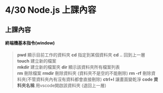 # 4/30 Node.js 上課內容

## 上課內容
#### 終端機基本指令(window)

> **pwd**    顯示目前工作的資料夾 
> **cd**     指定到某個資料夾 
> **cd ..**  回到上一層   
> **touch**  建立新的檔案  
> **mkdir**  建立新的檔案夾
> **dir**    顯示該資料夾所有檔案列表  
> **rm**     刪除檔案
>**rmdir**   刪除資料夾 (資料夾不是空的不能刪除)
>**rm -rf**  刪除資料夾(不管資料夾內有沒有資料都會直接刪除)
>**ctrl+l**     讓畫面變乾淨
>**code 資料夾名稱**   用vscode開啟該資料夾 (退回上一層)